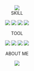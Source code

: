 <div align="Center">
  <img src="https://capsule-render.vercel.app/api?type=waving&color=0066CC&height=250&section=header&text=WelCome&fontColor=FFFFFF&fontSize=70" />
</div>


<div align="Center">
  <head> SKILL </head>
  
  <img src="https://img.shields.io/badge/Java-007396?style=flat&logo=Java&logoColor=white"/></a>
  <img src="https://imgwwww.shields.io/badge/C-007396?style=flat&logo=c&logoColor=white"/></a>
  <img src="https://img.shields.io/badge/C++-007396?style=flat&logo=cplusplus&logoColor=white"/></a>
  <img src="https://img.shields.io/badge/Python-007396?style=flat&logo=Python&logoColor=white"/></a>


  <head> TOOL </head>
  
  <img src="https://img.shields.io/badge/Android Studio-007396?style=flat&logo=fdroid&logoColor=white"/></a>
  <img src="https://img.shields.io/badge/Intelli J-007396?style=flat&logo=intellijidea&logoColor=white"/></a>
  <img src="https://img.shields.io/badge/Fire Base-007396?style=flat&logo=firebase&logoColor=white"/></a>
  <img src="https://img.shields.io/badge/Visual Studio Code-007396?style=flat&logo=&logoColor=white"/></a>


  <head> ABOUT ME </head>
  
  <a href="https://blog.naver.com/yhrr000905" target="_blank"><img src="https://img.shields.io/badge/Blog-light%20green?style=flat-square&logo=Naver&logoColor=white"/></a>
</div>
